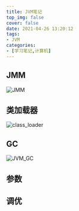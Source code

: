 ```yaml
---
title: JVM笔记
top_img: false
cover: false
date: 2021-04-26 13:20:12
tags: 
- JVM
categories: 
- [学习笔记,计算机]
---
```


## JMM 

![JMM](JMM.svg)

## 类加载器

![class_loader](class_loader.svg)

## GC 

![JVM_GC](JVM_GC.jpg)

## 参数



## 调优